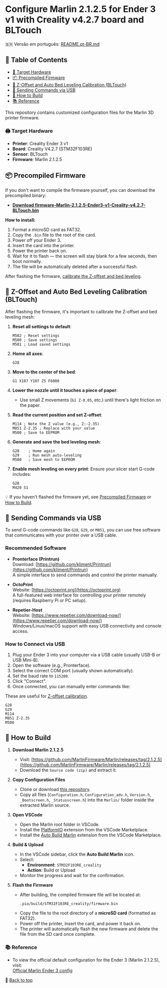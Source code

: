 # Configure Marlin 2.1.2.5 for Ender 3 v1 with Creality v4.2.7 board and BLTouch

🇧🇷 Versão em português: [README.pt-BR.md](./README.pt-BR.md)

## 📑 Table of Contents

- [🎯 Target Hardware](#️-target-hardware)
- [📦 Precompiled Firmware](#-precompiled-firmware)
- [🔧 Z-Offset and Auto Bed Leveling Calibration (BLTouch)](#-z-offset-and-auto-bed-leveling-calibration-bltouch)
- [🧰 Sending Commands via USB](#-sending-commands-via-usb)
- [🧩 How to Build](#-how-to-build)
- [📚 Reference](#-reference)

This repository contains customized configuration files for the Marlin 3D printer firmware.

### 🖨️ Target Hardware

- **Printer**: Creality Ender 3 v1
- **Board**: Creality V4.2.7 (STM32F103RE)
- **Sensor**: BLTouch
- **Firmware**: Marlin 2.1.2.5

## 📦 Precompiled Firmware

If you don't want to compile the firmware yourself, you can download the precompiled binary:

- **[Download firmware-Marlin-2.1.2.5-Ender3-v1-Creality-v4.2.7-BLTouch.bin](./firmware-Marlin-2.1.2.5-Ender3-v1-Creality-v4.2.7-BLTouch.bin)**


**How to install:**
1. Format a microSD card as FAT32.
2. Copy the `.bin` file to the root of the card.
3. Power off your Ender 3.
4. Insert the card into the printer.
5. Power the printer back on.
6. Wait for it to flash — the screen will stay blank for a few seconds, then boot normally.
7. The file will be automatically deleted after a successful flash.

After flashing the firmware, [calibrate the Z-offset and bed leveling](#-z-offset-and-auto-bed-leveling-calibration-bltouch).

## 🔧 Z-Offset and Auto Bed Leveling Calibration (BLTouch)

After flashing the firmware, it's important to calibrate the Z-offset and bed leveling mesh:

1. **Reset all settings to default**:
   ```
   M502 ; Reset settings
   M500 ; Save settings
   M501 ; Load saved settings
   ```

2. **Home all axes**:
   ```
   G28
   ```

3. **Move to the center of the bed**:
   ```
   G1 X107 Y107 Z5 F6000
   ```

4. **Lower the nozzle until it touches a piece of paper**:
   - Use small Z movements (`G1 Z-0.05`, etc.) until there's light friction on the paper.

5. **Read the current position and set Z-offset**:
   ```
   M114 ; Note the Z value (e.g., Z:-2.35)
   M851 Z-2.35 ; Replace with your value
   M500 ; Save to EEPROM
   ```

6. **Generate and save the bed leveling mesh**:
   ```
   G28    ; Home again
   G29    ; Run mesh auto-leveling
   M500   ; Save mesh to EEPROM
   ```

7. **Enable mesh leveling on every print**:
   Ensure your slicer start G-code includes:
   ```
   G28
   M420 S1
   ```

💡 If you haven't flashed the firmware yet, see [Precompiled Firmware](#-precompiled-firmware) or [How to Build](#-how-to-build).

## 🧰 Sending Commands via USB

To send G-code commands like `G28`, `G29`, or `M851`, you can use free software that communicates with your printer over a USB cable.

### Recommended Software

- **Pronterface (Printrun)**  
  Download: [https://github.com/kliment/Printrun](https://github.com/kliment/Printrun)  
  A simple interface to send commands and control the printer manually.

- **OctoPrint**  
  Website: [https://octoprint.org](https://octoprint.org)  
  A full-featured web interface for controlling your printer remotely (requires Raspberry Pi or PC setup).

- **Repetier-Host**  
  Website: [https://www.repetier.com/download-now/](https://www.repetier.com/download-now/)  
  Windows/Linux/macOS support with easy USB connectivity and console access.

### How to Connect via USB

1. Plug your Ender 3 into your computer via a USB cable (usually USB-B or USB Mini-B).
2. Open the software (e.g., Pronterface).
3. Select the correct COM port (usually shown automatically).
4. Set the baud rate to `115200`.
5. Click "Connect".
6. Once connected, you can manually enter commands like:

These are useful for [Z-offset calibration](#-z-offset-and-auto-bed-leveling-calibration-bltouch).

   ```
   G28
   G29
   M114
   M851 Z-2.35
   M500
   ```

## 🧩 How to Build

1. **Download Marlin 2.1.2.5**
   - Visit: [https://github.com/MarlinFirmware/Marlin/releases/tag/2.1.2.5](https://github.com/MarlinFirmware/Marlin/releases/tag/2.1.2.5)
   - Download the `Source code (zip)` and extract it.

2. **Copy Configuration Files**
   - Clone or download [this repository](#configure-marlin-2125-for-ender-3-v1-with-creality-v427-board-and-bltouch).
   - Copy all files (`Configuration.h`, `Configuration_adv.h`, `Version.h`, `_Bootscreen.h`, `_Statusscreen.h`) into the `Marlin/` folder inside the extracted Marlin source.

3. **Open VSCode**
   - Open the Marlin root folder in VSCode.
   - Install the [PlatformIO](https://platformio.org/platformio-ide) extension from the VSCode Marketplace.
   - Install the [Auto Build Marlin](https://marketplace.visualstudio.com/items?itemName=MarlinFirmware.auto-build) extension from the VSCode Marketplace.


4. **Build & Upload**
   - In the VSCode sidebar, click the **Auto Build Marlin** icon.
   - Select:
     - **Environment**: `STM32F103RE_creality`
     - **Action**: Build or Upload
   - Monitor the progress and wait for the confirmation.

5. **Flash the Firmware**
   - After building, the compiled firmware file will be located at:
     ```
     .pio/build/STM32F103RE_creality/firmware.bin
     ```
   - Copy the file to the root directory of a **microSD card** (formatted as FAT32).
   - Power off the printer, insert the card, and power it back on.
   - The printer will automatically flash the new firmware and delete the file from the SD card once complete.


### 📚 Reference

- To view the official default configuration for the Ender 3 (Marlin 2.1.2.5), visit:  
  [Official Marlin Ender 3 config](https://github.com/MarlinFirmware/Configurations/tree/release-2.1.2.5/config/examples/Creality/Ender-3)

🔼 [Back to top](#configure-marlin-2125-for-ender-3-v1-with-creality-v427-board-and-bltouch)